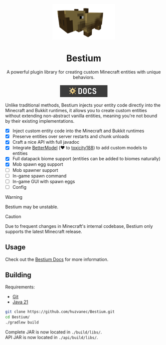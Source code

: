 <div align="center">
  <img src="branding/capybara.png" alt="Capybara" width="40%" />
  <h1>Bestium</h1>
  A powerful plugin library for creating custom Minecraft entities with unique behaviors.
  <br/>
  <br/>
  <a href="https://bestium.jeme.cz">
    <img src="branding/docs.png" alt="Docs" width="30%" />
  </a>
</div>

Unlike traditional methods, Bestium injects your entity code directly into the Minecraft and Bukkit runtimes, it allows
you to create custom entities without extending non-abstract vanilla entities, meaning you're not bound by their existing
implementations.

- [x] Inject custom entity code into the Minecraft and Bukkit runtimes
- [x] Preserve entities over server restarts and chunk unloads
- [x] Craft a nice API with full javadoc
- [x] Integrate [BetterModel](https://github.com/toxicity188/BetterModel) (❤️
  to [toxicity188](https://github.com/toxicity188)) to add custom models to entities
- [x] Full datapack biome support (entities can be added to biomes naturally)
- [x] Mob spawn egg support
- [ ] Mob spawner support
- [ ] In-game spawn command
- [ ] In-game GUI with spawn eggs
- [ ] Config

> [!WARNING]
> Bestium may be unstable.

> [!CAUTION]
> Due to frequent changes in Minecraft's internal codebase, Bestium only supports the latest Minecraft release.

## Usage

Check out the [Bestium Docs](https://bestium.jeme.cz) for more information.

## Building

Requirements:

- [Git](https://git-scm.com/downloads)
- [Java 21](https://www.oracle.com/java/technologies/downloads/#java21)

```bash
git clone https://github.com/huzvanec/Bestium.git
cd Bestium/
./gradlew build
```

Complete JAR is now located in `./build/libs/`.  
API JAR is now located in `./api/build/libs/`.
